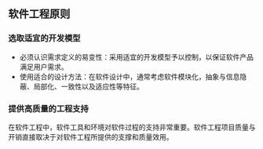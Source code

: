## 软件工程原则

### 选取适宜的开发模型

- 必须认识需求定义的易变性：采用适宜的开发模型予以控制，以保证软件产品满足用户需求。
- 使用适合的设计方法：在软件设计中，通常考虑软件模块化，抽象与信息隐蔽、局部化、一致性以及适应性等特征。

### 提供高质量的工程支持

在软件工程中，软件工具和环境对软件过程的支持非常重要。软件工程项目质量与开销直接取决于对软件工程所提供的支撑和质量效用。

